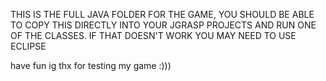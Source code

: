 THIS IS THE FULL JAVA FOLDER FOR THE GAME, YOU SHOULD BE ABLE TO COPY THIS DIRECTLY INTO YOUR JGRASP PROJECTS AND RUN ONE OF THE CLASSES.
IF THAT DOESN'T WORK YOU MAY NEED TO USE ECLIPSE

have fun ig thx for testing my game :)))
